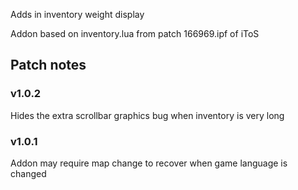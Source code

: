 Adds in inventory weight display

Addon based on inventory.lua from patch 166969.ipf of iToS

Patch notes
---
### v1.0.2

Hides the extra scrollbar graphics bug when inventory is very long

### v1.0.1

Addon may require map change to recover when game language is changed